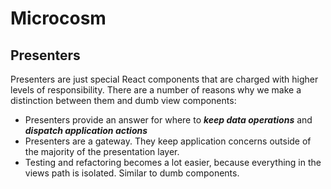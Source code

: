 # Microcosm

## Presenters
Presenters are just special React components that are charged with higher levels of responsibility. There are a number of reasons why we make a distinction between them and dumb view components:

- Presenters provide an answer for where to _**keep data operations**_ and _**dispatch application actions**_
- Presenters are a gateway. They keep application concerns outside of the majority of the presentation layer.
- Testing and refactoring becomes a lot easier, because everything in the views path is isolated. Similar to dumb components.